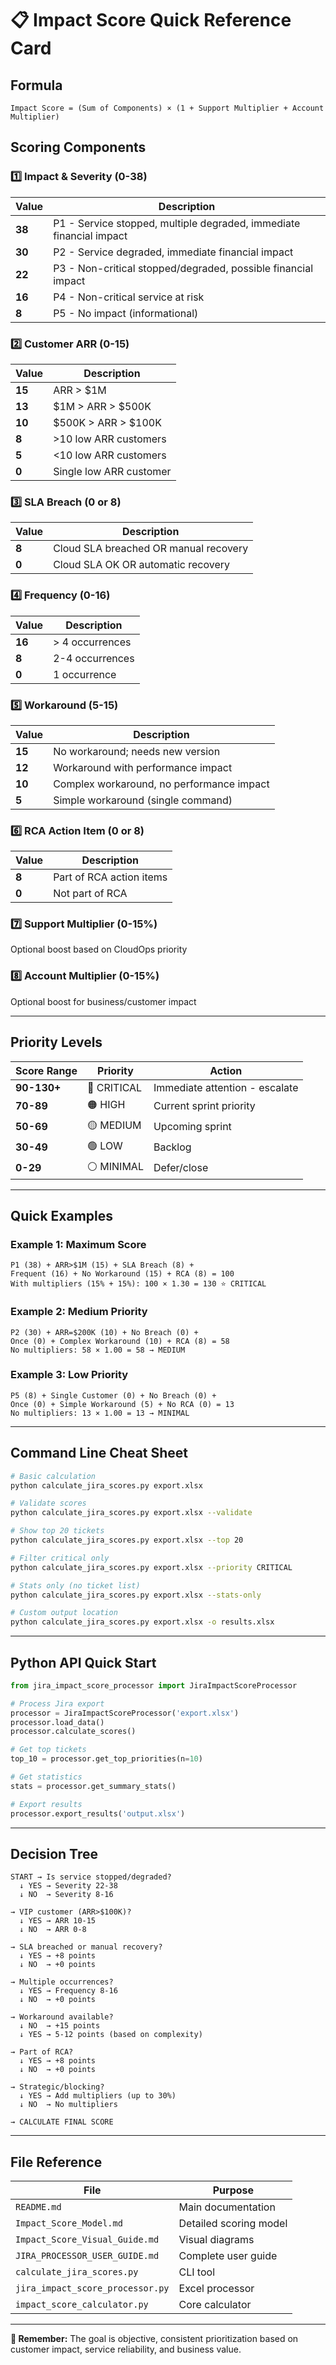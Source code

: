 # 📋 Impact Score Quick Reference Card

## Formula
```
Impact Score = (Sum of Components) × (1 + Support Multiplier + Account Multiplier)
```

## Scoring Components

### 1️⃣ Impact & Severity (0-38)
| Value | Description |
|-------|-------------|
| **38** | P1 - Service stopped, multiple degraded, immediate financial impact |
| **30** | P2 - Service degraded, immediate financial impact |
| **22** | P3 - Non-critical stopped/degraded, possible financial impact |
| **16** | P4 - Non-critical service at risk |
| **8**  | P5 - No impact (informational) |

### 2️⃣ Customer ARR (0-15)
| Value | Description |
|-------|-------------|
| **15** | ARR > $1M |
| **13** | $1M > ARR > $500K |
| **10** | $500K > ARR > $100K |
| **8**  | >10 low ARR customers |
| **5**  | <10 low ARR customers |
| **0**  | Single low ARR customer |

### 3️⃣ SLA Breach (0 or 8)
| Value | Description |
|-------|-------------|
| **8** | Cloud SLA breached OR manual recovery |
| **0** | Cloud SLA OK OR automatic recovery |

### 4️⃣ Frequency (0-16)
| Value | Description |
|-------|-------------|
| **16** | > 4 occurrences |
| **8**  | 2-4 occurrences |
| **0**  | 1 occurrence |

### 5️⃣ Workaround (5-15)
| Value | Description |
|-------|-------------|
| **15** | No workaround; needs new version |
| **12** | Workaround with performance impact |
| **10** | Complex workaround, no performance impact |
| **5**  | Simple workaround (single command) |

### 6️⃣ RCA Action Item (0 or 8)
| Value | Description |
|-------|-------------|
| **8** | Part of RCA action items |
| **0** | Not part of RCA |

### 7️⃣ Support Multiplier (0-15%)
Optional boost based on CloudOps priority

### 8️⃣ Account Multiplier (0-15%)
Optional boost for business/customer impact

---

## Priority Levels

| Score Range | Priority | Action |
|-------------|----------|--------|
| **90-130+** | 🔴 CRITICAL | Immediate attention - escalate |
| **70-89** | 🟠 HIGH | Current sprint priority |
| **50-69** | 🟡 MEDIUM | Upcoming sprint |
| **30-49** | 🟢 LOW | Backlog |
| **0-29** | ⚪ MINIMAL | Defer/close |

---

## Quick Examples

### Example 1: Maximum Score
```
P1 (38) + ARR>$1M (15) + SLA Breach (8) + 
Frequent (16) + No Workaround (15) + RCA (8) = 100
With multipliers (15% + 15%): 100 × 1.30 = 130 ⭐ CRITICAL
```

### Example 2: Medium Priority
```
P2 (30) + ARR=$200K (10) + No Breach (0) + 
Once (0) + Complex Workaround (10) + RCA (8) = 58
No multipliers: 58 × 1.00 = 58 → MEDIUM
```

### Example 3: Low Priority
```
P5 (8) + Single Customer (0) + No Breach (0) + 
Once (0) + Simple Workaround (5) + No RCA (0) = 13
No multipliers: 13 × 1.00 = 13 → MINIMAL
```

---

## Command Line Cheat Sheet

```bash
# Basic calculation
python calculate_jira_scores.py export.xlsx

# Validate scores
python calculate_jira_scores.py export.xlsx --validate

# Show top 20 tickets
python calculate_jira_scores.py export.xlsx --top 20

# Filter critical only
python calculate_jira_scores.py export.xlsx --priority CRITICAL

# Stats only (no ticket list)
python calculate_jira_scores.py export.xlsx --stats-only

# Custom output location
python calculate_jira_scores.py export.xlsx -o results.xlsx
```

---

## Python API Quick Start

```python
from jira_impact_score_processor import JiraImpactScoreProcessor

# Process Jira export
processor = JiraImpactScoreProcessor('export.xlsx')
processor.load_data()
processor.calculate_scores()

# Get top tickets
top_10 = processor.get_top_priorities(n=10)

# Get statistics
stats = processor.get_summary_stats()

# Export results
processor.export_results('output.xlsx')
```

---

## Decision Tree

```
START → Is service stopped/degraded?
  ↓ YES → Severity 22-38
  ↓ NO  → Severity 8-16

→ VIP customer (ARR>$100K)?
  ↓ YES → ARR 10-15
  ↓ NO  → ARR 0-8

→ SLA breached or manual recovery?
  ↓ YES → +8 points
  ↓ NO  → +0 points

→ Multiple occurrences?
  ↓ YES → Frequency 8-16
  ↓ NO  → +0 points

→ Workaround available?
  ↓ NO  → +15 points
  ↓ YES → 5-12 points (based on complexity)

→ Part of RCA?
  ↓ YES → +8 points
  ↓ NO  → +0 points

→ Strategic/blocking?
  ↓ YES → Add multipliers (up to 30%)
  ↓ NO  → No multipliers

→ CALCULATE FINAL SCORE
```

---

## File Reference

| File | Purpose |
|------|---------|
| `README.md` | Main documentation |
| `Impact_Score_Model.md` | Detailed scoring model |
| `Impact_Score_Visual_Guide.md` | Visual diagrams |
| `JIRA_PROCESSOR_USER_GUIDE.md` | Complete user guide |
| `calculate_jira_scores.py` | CLI tool |
| `jira_impact_score_processor.py` | Excel processor |
| `impact_score_calculator.py` | Core calculator |

---

**📌 Remember:** The goal is objective, consistent prioritization based on customer impact, service reliability, and business value.
